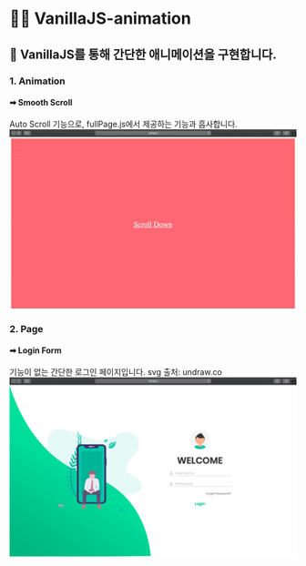# 👨‍💻 VanillaJS-animation

## 📝 VanillaJS를 통해 간단한 애니메이션을 구현합니다.

### 1. Animation

#### ➡ Smooth Scroll

Auto Scroll 기능으로, fullPage.js에서 제공하는 기능과 흡사합니다.
![Smooth Scroll](https://github.com/BH94/VanillaJS-animation/blob/master/smoothScroll/smoothScroll.gif)

### 2. Page

#### ➡ Login Form

기능이 없는 간단한 로그인 페이지입니다. svg 출처: undraw.co
![Smooth Scroll](https://github.com/BH94/VanillaJS-animation/blob/master/loginForm/loginForm.png)
